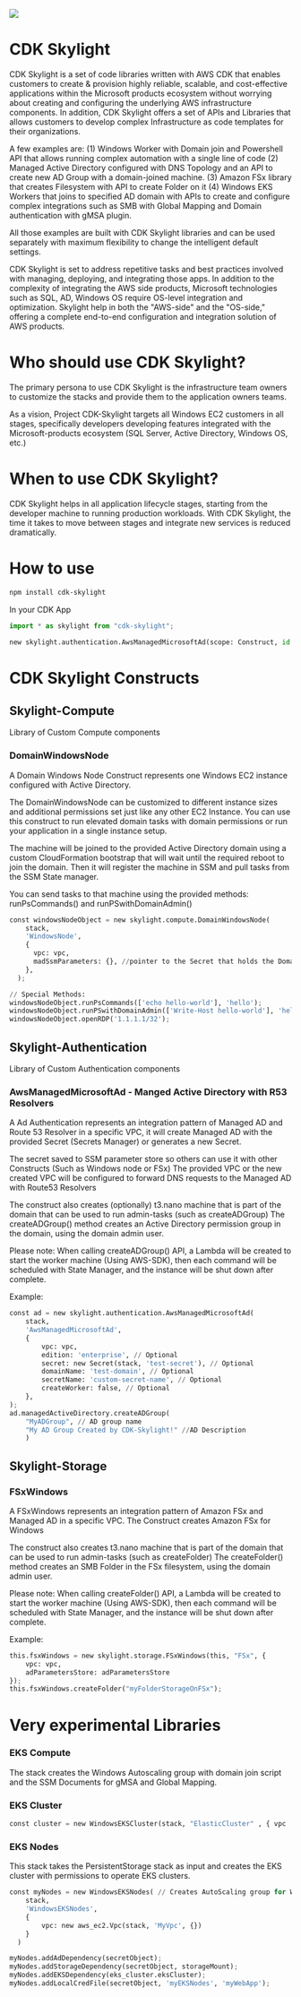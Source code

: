 ![](https://img.shields.io/badge/CDK%20Skylight-Developer%20Preview-orange.svg?style=for-the-badge)

# CDK Skylight

CDK Skylight is a set of code libraries written with AWS CDK that enables customers to create & provision highly reliable, scalable, and cost-effective applications within the Microsoft products ecosystem without worrying about creating and configuring the underlying AWS infrastructure components. In addition, CDK Skylight offers a set of APIs and Libraries that allows customers to develop complex Infrastructure as code templates for their organizations.

A few examples are: (1) Windows Worker with Domain join and Powershell API that allows running complex automation with a single line of code (2) Managed Active Directory configured with DNS Topology and an API to create new AD Group with a domain-joined machine. (3) Amazon FSx library that creates Filesystem with API to create Folder on it (4) Windows EKS Workers that joins to specified AD domain with APIs to create and configure complex integrations such as SMB with Global Mapping and Domain authentication with gMSA plugin.

All those examples are built with CDK Skylight libraries and can be used separately with maximum flexibility to change the intelligent default settings.

CDK Skylight is set to address repetitive tasks and best practices involved with managing, deploying, and integrating those apps. In addition to the complexity of integrating the AWS side products, Microsoft technologies such as SQL, AD, Windows OS require OS-level integration and optimization. Skylight help in both the "AWS-side" and the "OS-side," offering a complete end-to-end configuration and integration solution of AWS products.

# Who should use CDK Skylight?

The primary persona to use CDK Skylight is the infrastructure team owners to customize the stacks and provide them to the application owners teams.

As a vision, Project CDK-Skylight targets all Windows EC2 customers in all stages, specifically developers developing features integrated with the Microsoft-products ecosystem (SQL Server, Active Directory, Windows OS, etc.)

# When to use CDK Skylight?

CDK Skylight helps in all application lifecycle stages, starting from the developer machine to running production workloads. With CDK Skylight, the time it takes to move between stages and integrate new services is reduced dramatically.

# How to use

```bash
npm install cdk-skylight
```

In your CDK App

```python
import * as skylight from "cdk-skylight";

new skylight.authentication.AwsManagedMicrosoftAd(scope: Construct, id: string, props: IAwsManagedMicrosoftAdProps)
```

# CDK Skylight Constructs

## Skylight-Compute

Library of Custom Compute components

### DomainWindowsNode

A Domain Windows Node Construct represents one Windows EC2 instance configured with Active Directory.

The DomainWindowsNode can be customized to different instance sizes and additional permissions set just like any other EC2 Instance.
You can use this construct to run elevated domain tasks with domain permissions or run your application in a single instance setup.

The machine will be joined to the provided Active Directory domain using a custom CloudFormation bootstrap that will wait until the required reboot to join the domain. Then it will register the machine in SSM and pull tasks from the SSM State manager.

You can send tasks to that machine using the provided methods: runPsCommands() and runPSwithDomainAdmin()

```python
const windowsNodeObject = new skylight.compute.DomainWindowsNode(
    stack,
    'WindowsNode',
    {
      vpc: vpc,
      madSsmParameters: {}, //pointer to the Secret that holds the Domain Admin username and password
    },
  );

// Special Methods:
windowsNodeObject.runPsCommands(['echo hello-world'], 'hello');
windowsNodeObject.runPSwithDomainAdmin(['Write-Host hello-world'], 'hello-withPS');
windowsNodeObject.openRDP('1.1.1.1/32');
```

## Skylight-Authentication

Library of Custom Authentication components

### **AwsManagedMicrosoftAd** - Manged Active Directory with R53 Resolvers

A Ad Authentication represents an integration pattern of Managed AD and Route 53 Resolver in a specific VPC, it will create Managed AD with the provided Secret (Secrets Manager) or generates a new Secret.

The secret saved to SSM parameter store so others can use it with other Constructs (Such as Windows node or FSx)
The provided VPC or the new created VPC will be configured to forward DNS requests to the Managed AD with Route53 Resolvers

The construct also creates (optionally) t3.nano machine that is part of the domain that can be used to run admin-tasks (such as createADGroup)
The createADGroup() method creates an Active Directory permission group in the domain, using the domain admin user.

Please note: When calling createADGroup() API, a Lambda will be created to start the worker machine (Using AWS-SDK),
then each command will be scheduled with State Manager, and the instance will be shut down after complete.

Example:

```python
const ad = new skylight.authentication.AwsManagedMicrosoftAd(
	stack,
	'AwsManagedMicrosoftAd',
	{
		vpc: vpc,
		edition: 'enterprise', // Optional
		secret: new Secret(stack, 'test-secret'), // Optional
		domainName: 'test-domain', // Optional
		secretName: 'custom-secret-name', // Optional
		createWorker: false, // Optional
	},
);
ad.managedActiveDirectory.createADGroup(
	"MyADGroup", // AD group name
	"My AD Group Created by CDK-Skylight!" //AD Description
	)
```

## Skylight-Storage

### FSxWindows

A FSxWindows represents an integration pattern of Amazon FSx and Managed AD in a specific VPC.
The Construct creates Amazon FSx for Windows

The construct also creates t3.nano machine that is part of the domain that can be used to run admin-tasks (such as createFolder)
The createFolder() method creates an SMB Folder in the FSx filesystem, using the domain admin user.

Please note: When calling createFolder() API, a Lambda will be created to start the worker machine (Using AWS-SDK), then each command will be scheduled with State Manager, and the instance will be shut down after complete.

Example:

```python
this.fsxWindows = new skylight.storage.FSxWindows(this, "FSx", {
	vpc: vpc,
	adParametersStore: adParametersStore
});
this.fsxWindows.createFolder("myFolderStorageOnFSx");
```

# Very experimental Libraries

### EKS Compute

The stack creates the Windows Autoscaling group with domain join script and the SSM Documents for gMSA and Global Mapping.

### EKS Cluster

```python
const cluster = new WindowsEKSCluster(stack, "ElasticCluster" , { vpc : new aws_ec2.Vpc(stack, 'MyVpc', {})}) // Creates EKS Cluster with Windows support
```

### EKS Nodes

This stack takes the PersistentStorage stack as input and creates the EKS cluster with permissions to operate EKS clusters.

```python
const myNodes = new WindowsEKSNodes( // Creates AutoScaling group for Windows Support
    stack,
    'WindowsEKSNodes',
    {
		vpc: new aws_ec2.Vpc(stack, 'MyVpc', {})
	}
  )

myNodes.addAdDependency(secretObject);
myNodes.addStorageDependency(secretObject, storageMount);
myNodes.addEKSDependency(eks_cluster.eksCluster);
myNodes.addLocalCredFile(secretObject, 'myEKSNodes', 'myWebApp');
```

